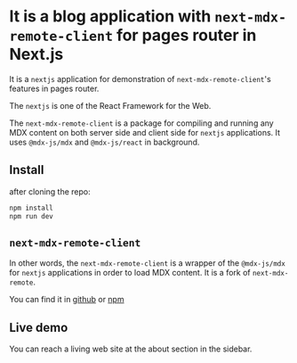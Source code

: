 # It is a blog application with `next-mdx-remote-client` for pages router in Next.js

It is a `nextjs` application for demonstration of `next-mdx-remote-client`'s features in pages router.

The `nextjs` is one of the React Framework for the Web. 

The `next-mdx-remote-client` is a package for compiling and running any MDX content on both server side and client side for `nextjs` applications. It uses `@mdx-js/mdx` and `@mdx-js/react` in background.

## Install
after cloning the repo:
```bash
npm install
npm run dev
```

## `next-mdx-remote-client`
In other words, the `next-mdx-remote-client` is a wrapper of the `@mdx-js/mdx` for `nextjs` applications in order to load MDX content. It is a fork of `next-mdx-remote`.

You can find it in [github](https://github.com/ipikuka/next-mdx-remote-client) or [npm](https://www.npmjs.com/package/next-mdx-remote-client)

## Live demo
You can reach a living web site at the about section in the sidebar.